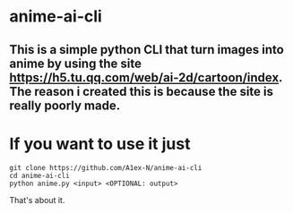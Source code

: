 # anime-ai-cli

## This is a simple python CLI that turn images into anime by using the site https://h5.tu.qq.com/web/ai-2d/cartoon/index. The reason i created this is because the site is really poorly made.


# If you want to use it just
```
git clone https://github.com/A1ex-N/anime-ai-cli
cd anime-ai-cli
python anime.py <input> <OPTIONAL: output>
```

That's about it.
